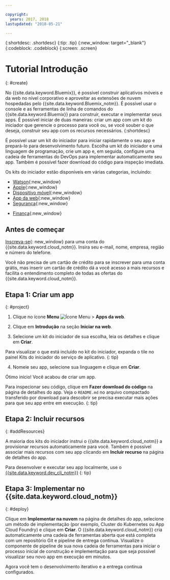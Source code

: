 ```yaml
---

copyright:
  years: 2017, 2018
lastupdated: "2018-05-21"

---
```


{:shortdesc: .shortdesc}
{:tip: .tip}
{:new_window: target="_blank"}
{:codeblock: .codeblock}
{:screen: .screen}

# Tutorial Introdução
{: #create}

No {{site.data.keyword.Bluemix}}, é possível construir aplicativos móveis e da web no nível corporativo e aproveitar as extensões de nuvem hospedadas pelo {{site.data.keyword.Bluemix_notm}}. É possível usar o console e as ferramentas de linha de comandos do {{site.data.keyword.Bluemix}} para construir, executar e implementar seus apps. É possível iniciar de duas maneiras: criar um app com um kit do iniciador que gerencie o processo para você ou, se você souber o que deseja, construir seu app com os recursos necessários.
{:shortdesc}

É possível usar um kit do iniciador para iniciar rapidamente o seu app e prepará-lo para desenvolvimento futuro. Escolha um kit do iniciador e uma linguagem de programação, crie um app e, em seguida, configure uma cadeia de ferramentas do DevOps para implementar automaticamente seu app. Também é possível fazer download do código para inspeção imediata.

Os kits do iniciador estão disponíveis em várias categorias, incluindo:

* [Watson](https://console.bluemix.net/developer/watson){:new_window}
* [Apple](https://console.bluemix.net/developer/appledevelopment){:new_window}
* [Dispositivo móvel](https://console.bluemix.net/developer/mobile){:new_window}
* [App da web](https://console.bluemix.net/developer/appservice){:new_window}
* [Segurança](https://console.bluemix.net/developer/security){:new_window}
<!--* [Watson Data Platform developer console](https://console.bluemix.net/developer/dataplatform)-->
* [Finança](https://console.bluemix.net/developer/finance){:new_window}

## Antes de começar

[Inscreva-se](https://console.bluemix.net){: new_window} para uma conta do {{site.data.keyword.cloud_notm}}. Insira seu e-mail, nome, empresa, região e número do telefone.

Você não precisa de um cartão de crédito para se inscrever para uma conta grátis, mas inserir um cartão de crédito dá a você acesso a mais recursos e facilita o entendimento completo de todas as ofertas do {{site.data.keyword.cloud_notm}}.

## Etapa 1: Criar um app
{: #project}

1. Clique no ícone **Menu** ![Ícone Menu](../icons/icon_hamburger.svg) > **Apps da web**.

2. Clique em **Introdução** na seção **Iniciar na web**.

3. Selecione um kit do iniciador de sua escolha, leia os detalhes e clique em **Criar**.

  Para visualizar o que está incluído no kit do iniciador, expanda o tile no painel Kits do iniciador do serviço de aplicativo.
  {: tip}

4. Nomeie seu app, selecione sua linguagem e clique em **Criar**.

Ótimo início! Você acabou de criar um app.

Para inspecionar seu código, clique em **Fazer download do código** na página de detalhes do app. Veja o `README.md` no arquivo compactado transferido por download para descobrir se precisa executar mais ações para que seu app entre em execução.
{: tip}

## Etapa 2: Incluir recursos
{: #addResources}

A maioria dos kits do iniciador instrui o {{site.data.keyword.cloud_notm}} a provisionar recursos automaticamente para você. Também é possível associar mais recursos com seu app clicando em **Incluir recurso** na página de detalhes do app.

Para desenvolver e executar seu app localmente, use o [{{site.data.keyword.dev_cli_notm}}](../cli/idt/index.html)
{: tip}

## Etapa 3: Implementar no {{site.data.keyword.cloud_notm}}
{: #deploy}

Clique em **Implementar na nuvem** na página de detalhes do app, selecione um método de implementação (por exemplo, Cluster do Kubernetes ou App Cloud Foundry) e clique em **Criar**. O {{site.data.keyword.cloud_notm}} cria automaticamente uma cadeia de ferramentas aberta que está completa com um repositório Git e pipeline de entrega contínua. Visualize o componente de pipeline de sua nova cadeia de ferramentas para iniciar o processo inicial de construção e implementação para que seja possível visualizar seu novo app em execução em minutos.

Agora você tem o desenvolvimento iterativo e a entrega contínua configurados.
